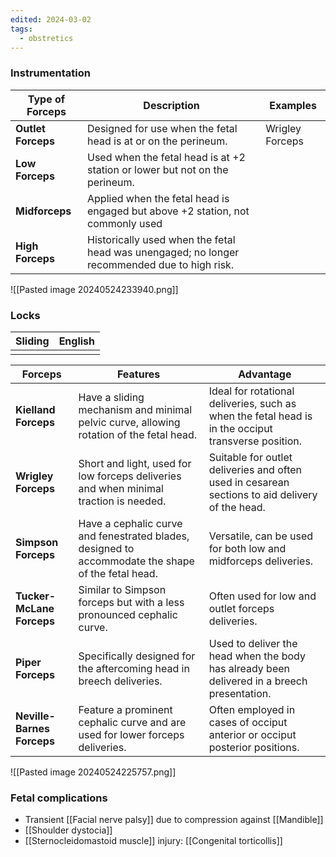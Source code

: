 ```yaml
---
edited: 2024-03-02
tags:
  - obstretics
---
```

### Instrumentation

| **Type of Forceps** | **Description**                                                                              | Examples        |
| ------------------- | -------------------------------------------------------------------------------------------- | --------------- |
| **Outlet Forceps**  | Designed for use when the fetal head is at or on the perineum.                               | Wrigley Forceps |
| **Low Forceps**     | Used when the fetal head is at +2 station or lower but not on the perineum.                  |                 |
| **Midforceps**      | Applied when the fetal head is engaged but above +2 station, not commonly used               |                 |
| **High Forceps**    | Historically used when the fetal head was unengaged; no longer recommended due to high risk. |                 |
![[Pasted image 20240524233940.png]]
### Locks

| Sliding | English |
| ------- | ------- |
|         |         |


| Forceps                    | Features                                                                                           | Advantage                                                                                           |
| -------------------------- | -------------------------------------------------------------------------------------------------- | --------------------------------------------------------------------------------------------------- |
| **Kielland Forceps**       | Have a sliding mechanism and minimal pelvic curve, allowing rotation of the fetal head.            | Ideal for rotational deliveries, such as when the fetal head is in the occiput transverse position. |
| **Wrigley Forceps**        | Short and light, used for low forceps deliveries and when minimal traction is needed.              | Suitable for outlet deliveries and often used in cesarean sections to aid delivery of the head.     |
| **Simpson Forceps**        | Have a cephalic curve and fenestrated blades, designed to accommodate the shape of the fetal head. | Versatile, can be used for both low and midforceps deliveries.                                      |
| **Tucker-McLane Forceps**  | Similar to Simpson forceps but with a less pronounced cephalic curve.                              | Often used for low and outlet forceps deliveries.                                                   |
| **Piper Forceps**          | Specifically designed for the aftercoming head in breech deliveries.                               | Used to deliver the head when the body has already been delivered in a breech presentation.         |
| **Neville-Barnes Forceps** | Feature a prominent cephalic curve and are used for lower forceps deliveries.                      | Often employed in cases of occiput anterior or occiput posterior positions.                         |
![[Pasted image 20240524225757.png]]
### Fetal complications
- Transient [[Facial nerve palsy]] due to compression against [[Mandible]] 
- [[Shoulder dystocia]] 
- [[Sternocleidomastoid muscle]] injury: [[Congenital torticollis]]

